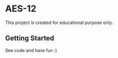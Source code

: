 # AES-12

This project is created for educational purpose only. 

## Getting Started

See code and have fun :)
